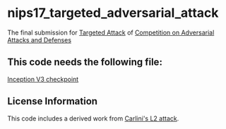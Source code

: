 # nips17_targeted_adversarial_attack
The final submission for
[Targeted Attack](https://www.kaggle.com/c/nips-2017-targeted-adversarial-attack)
of
[Competition on Adversarial Attacks and Defenses](https://github.com/tensorflow/cleverhans/tree/master/examples/nips17_adversarial_competition)

## This code needs the following file:
[Inception V3 checkpoint](http://download.tensorflow.org/models/inception_v3_2016_08_28.tar.gz)

## License Information
This code includes a derived work from [Carlini's L2 attack](https://github.com/carlini/nn_robust_attacks).
